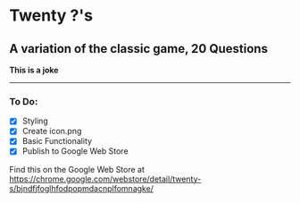 # Twenty ?'s
A variation of the classic game, 20 Questions
---
**This is a joke**
____
### To Do:
- [x] Styling
- [x] Create icon.png
- [x] Basic Functionality
- [x] Publish to Google Web Store      

Find this on the Google Web Store at https://chrome.google.com/webstore/detail/twenty-s/bjndfjfoglhfodpopmdacnplfomnagke/
